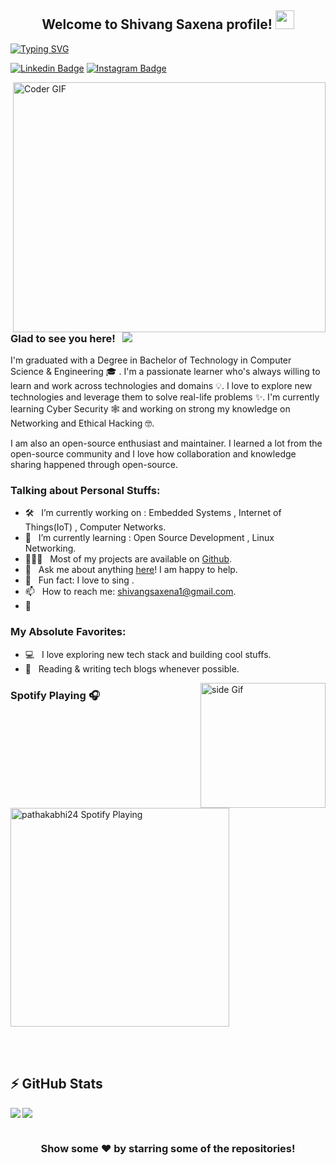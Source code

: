 <h2 align="center">
  Welcome to Shivang Saxena profile!
  <img src="https://media.giphy.com/media/hvRJCLFzcasrR4ia7z/giphy.gif" width="30">
</h2>

[![Typing SVG](https://readme-typing-svg.herokuapp.com?font=Cooper+Black&color=18BEF7&size=30&center=true&vCenter=true&width=1000&height=30&lines=Hi+%F0%9F%91%8B;I'm+a+Software+Developer%F0%9F%92%BB;Working+on+Embedded+Systems;A+System+Programming+Enthusiast;A+Passionate+Singer)](https://git.io/typing-svg)

[![Linkedin Badge](https://img.shields.io/badge/LinkedIn-0077B5?style=for-the-badge&logo=linkedin&logoColor=white)](https://www.linkedin.com/in/shivlink/)
[![Instagram Badge](https://img.shields.io/badge/Instagram-E4405F?style=for-the-badge&logo=instagram&logoColor=white)](https://www.instagram.com/shivang__saxena/)

<img align="right" src="https://github.com/ankitwarbhe/ankitwarbhe/blob/master/developer.gif" alt="Coder GIF" width="500" height="400">


### Glad to see you here! &nbsp; ![](https://visitor-badge.glitch.me/badge?page_id=pathakabhi24&style=flat-square&color=0088cc)

I'm graduated with a Degree in Bachelor of Technology in Computer Science & Engineering 🎓 . I'm a passionate learner who's always willing to learn and work across technologies and domains 💡. I love to explore new technologies and leverage them to solve real-life problems ✨. I'm currently learning Cyber Security 🕸️ and working on strong my knowledge on Networking and Ethical Hacking 🤓.

I am also an open-source enthusiast and maintainer. I learned a lot from the open-source community and I love how collaboration and knowledge sharing happened through open-source.




### Talking about Personal Stuffs:

- 🛠 &nbsp; I’m currently working on  : Embedded Systems , Internet of Things(IoT) , Computer Networks.
- 🚀 &nbsp; I’m currently learning  : Open Source Development , Linux Networking.
- 👨🏻‍💻 &nbsp; Most of my projects are available on [Github](https://github.com/shivlink).
- 💬 &nbsp; Ask me about anything [here](https://www.instagram.com/shivang__saxena/)! I am happy to help.
- 👾 &nbsp; Fun fact: I love to sing . 
- 📫 &nbsp; How to reach me: shivangsaxena1@gmail.com.
- 📝 <!-- &nbsp; Checkout my [Resume](https://drive.google.com/file/d/1Y1NCrkgI-G2s_0_XcVfrcwwZN4vT5ql2/view?usp=sharing). -->

### My Absolute Favorites:

- 💻 &nbsp; I love exploring new tech stack and building cool stuffs.
- 📰 &nbsp; Reading & writing tech blogs whenever possible.

<a href="https://ko-fi.com/sciencepal"> <img src="https://media3.giphy.com/media/ZEB6yFbLnhyQf7g3hn/giphy.gif" alt="side Gif" align="right" width="200" height="auto"/> </a>

### Spotify Playing 🎧

[<img src="https://now-playing-codestackr.vercel.app/api/spotify-playing" alt="pathakabhi24 Spotify Playing" width="350" />](https://open.spotify.com/playlist/33LihGwrgStDBsaj9Z8Wxh)

<br />
<br />

## ⚡ GitHub Stats

<img align="left" src="https://github-readme-stats.vercel.app/api?username=shivlink&show_icons=true&count_private=true&theme=gruvbox" />
<img src="https://github-readme-stats.vercel.app/api/top-langs/?username=shivlink&layout=compact&count_private=true&theme=gruvbox" />



#

<div align="center">

### Show some ❤️ by starring some of the repositories!

</div>


